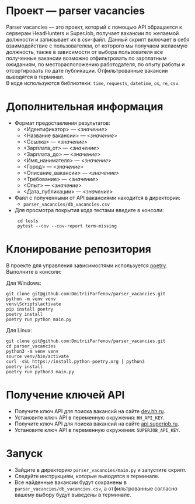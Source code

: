 # Проект — parser vacancies

Parser vacancies — это проект, который с помощью API обращается к серверам HeadHunters и SuperJob, получает
вакансии по желаемой должности и записывает их в csv-файл. Данный скрипт включает в себя взаимодействие с пользователем,
от которого мы получаем желаемую должность, также в зависимости от выбора пользователя все полученные вакансии возможно
отфильтровать по зарплатным ожиданиям, по месторасположению работодателя, по опыту работы и отсортировать по дате 
публикации. Отфильтрованные вакансии выводятся в терминал. </br>
В коде используются библиотеки: `time`, `requests`, `datetime`, `os`, `re`, `csv`.

# Дополнительная информация

- Формат предоставления результатов: </br>
  - <Идентификатор> — <*значение*> </br>
  - <Название вакансии> — <*значение*> </br>
  - <Ссылка> — <*значение*> </br>
  - <Зарплата_от> — <*значение*> </br>
  - <Зарплата_до> — <*значение*> </br>
  - <Имя_нанимателя> — <*значение*> </br>
  - <Город> — <*значение*> </br>
  - <Описание_вакансии> — <*значение*> </br>
  - <Требование> — <*значение*> </br>
  - <Опыт> — <*значение*> </br>
  - <Дата_публикации> — <*значение*> </br>
- Файл с полученными от API вакансиями находится в директории:
   - `parser_vacancies/db_vacancies.csv` </br>
- Для просмотра покрытия кода тестами введите в консоли:
   ```
    cd tests
    pytest --cov --cov-report term-missing
    ```

# Клонирование репозитория

В проекте для управления зависимостями используется [poetry](https://python-poetry.org/). </br>
Выполните в консоли: </br>

Для Windows: </br>
```
git clone git@github.com:DmitriiParfenov/parser_vacancies.git
python -m venv venv
venv\Scripts\activate
pip install poetry
poetry install
poetry run python main.py
```

Для Linux: </br>
```
git clone git@github.com:DmitriiParfenov/parser_vacancies.git
cd parser_vacancies
python3 -m venv venv
source venv/bin/activate
curl -sSL https://install.python-poetry.org | python3
poetry install
poetry run python3 main.py
```

# Получение ключей API

- Получите ключ API для поиска вакансий на сайте [dev.hh.ru](https://dev.hh.ru/admin).
- Установите ключ API в переменную окружения: `HH_API_KEY`.
- Получите ключ API для поиска вакансий на сайте [api.superjob.ru](https://api.superjob.ru/).
- Установите ключ API в переменную окружения: `SUPERJOB_API_KEY`.

# Запуск
- Зайдите в директорию `parser_vacancies/main.py` и запустите скрипт.
- Следуйте инструкциям, которые выводятся в терминале.
- Все найденные вакансии будут сохранены в `parser_vacancies/db_vacancies.csv`, а отфильтрованные согласно вашему выбору будут выведены в терминале.